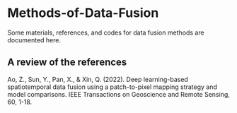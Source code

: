 # Methods-of-Data-Fusion
Some materials, references, and codes for data fusion methods are documented here.

## A review of the references
Ao, Z., Sun, Y., Pan, X., & Xin, Q. (2022). Deep learning-based spatiotemporal data fusion using a patch-to-pixel mapping strategy and model comparisons. IEEE Transactions on Geoscience and Remote Sensing, 60, 1-18.
